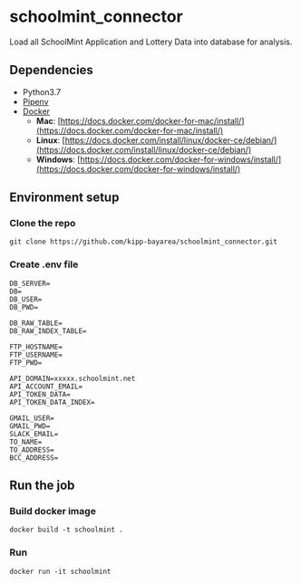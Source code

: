 # schoolmint_connector
Load all SchoolMint Application and Lottery Data into database for analysis.

## Dependencies
* Python3.7
* [Pipenv](https://pipenv.readthedocs.io/en/latest/)
* [Docker](https://www.docker.com/)
    * **Mac**: [https://docs.docker.com/docker-for-mac/install/](https://docs.docker.com/docker-for-mac/install/)
    * **Linux**: [https://docs.docker.com/install/linux/docker-ce/debian/](https://docs.docker.com/install/linux/docker-ce/debian/)
    * **Windows**: [https://docs.docker.com/docker-for-windows/install/](https://docs.docker.com/docker-for-windows/install/)


## Environment setup

### Clone the repo
```
git clone https://github.com/kipp-bayarea/schoolmint_connector.git
```

### Create .env file
```
DB_SERVER=
DB=
DB_USER=
DB_PWD=

DB_RAW_TABLE=
DB_RAW_INDEX_TABLE=

FTP_HOSTNAME=
FTP_USERNAME=
FTP_PWD=

API_DOMAIN=xxxxx.schoolmint.net
API_ACCOUNT_EMAIL=
API_TOKEN_DATA=
API_TOKEN_DATA_INDEX=

GMAIL_USER=
GMAIL_PWD=
SLACK_EMAIL=
TO_NAME=
TO_ADDRESS=
BCC_ADDRESS=
```

## Run the job

### Build docker image
```
docker build -t schoolmint .
```

### Run
```
docker run -it schoolmint
```